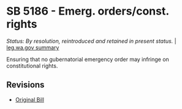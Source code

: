 # SB 5186 - Emerg. orders/const. rights
*Status: By resolution, reintroduced and retained in present status.* | [leg.wa.gov summary](https://app.leg.wa.gov/billsummary?BillNumber=5186&Year=2021)

Ensuring that no gubernatorial emergency order may infringe on constitutional rights.

## Revisions
* [Original Bill](1/)